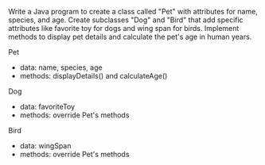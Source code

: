 Write a Java program to create a class called "Pet" with attributes for name, species, and age. Create subclasses "Dog" and "Bird" that add specific attributes like favorite toy for dogs and wing span for birds. Implement methods to display pet details and calculate the pet's age in human years.

Pet
- data: name, species, age
- methods: displayDetails() and calculateAge()

Dog
- data: favoriteToy
- methods: override Pet's methods

Bird
- data: wingSpan
- methods: override Pet's methods
